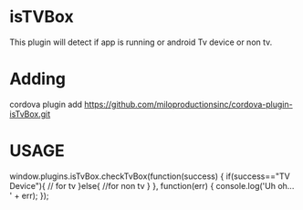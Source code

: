 # isTVBox
This plugin will detect if app is running or android Tv device or non tv.
# Adding 
cordova plugin add https://github.com/miloproductionsinc/cordova-plugin-isTvBox.git

# USAGE
 window.plugins.isTvBox.checkTvBox(function(success) {
            if(success=="TV Device"){
                // for tv
            }else{
               //for non tv
            }
          }, function(err) {
            console.log('Uh oh... ' + err);
          });